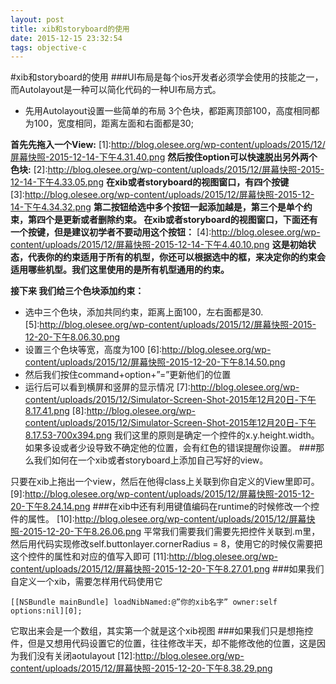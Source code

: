```yaml
---
layout: post
title: xib和storyboard的使用
date: 2015-12-15 23:32:54
tags: objective-c
---
```

#xib和storyboard的使用
###UI布局是每个ios开发者必须学会使用的技能之一，而Autolayout是一种可以简化代码的一种UI布局方式。
* 先用Autolayout设置一些简单的布局
3个色块，都距离顶部100，高度相同都为100，宽度相同，距离左面和右面都是30;

**首先先拖入一个View:**
[1]:http://blog.olesee.org/wp-content/uploads/2015/12/屏幕快照-2015-12-14-下午4.31.40.png
**然后按住option可以快速脱出另外两个色块:**
[2]:http://blog.olesee.org/wp-content/uploads/2015/12/屏幕快照-2015-12-14-下午4.33.05.png
**在xib或者storyboard的视图窗口，有四个按键**
[3]:http://blog.olesee.org/wp-content/uploads/2015/12/屏幕快照-2015-12-14-下午4.34.32.png
**第二按钮给选中多个按钮一起添加越是，第三个是单个约束，第四个是更新或者删除约束。
在xib或者storyboard的视图窗口，下面还有一个按键，但是建议初学者不要动用这个按钮：**
[4]:http://blog.olesee.org/wp-content/uploads/2015/12/屏幕快照-2015-12-14-下午4.40.10.png
**这是初始状态，代表你的约束适用于所有的机型，你还可以根据选中的框，来决定你的约束会适用哪些机型。我们这里使用的是所有机型通用的约束。**

**接下来  我们给三个色块添加约束：**

* 选中三个色块，添加共同约束，距离上面100，左右面都是30.
[5]:http://blog.olesee.org/wp-content/uploads/2015/12/屏幕快照-2015-12-20-下午8.06.30.png
* 设置三个色块等宽，高度为100
[6]:http://blog.olesee.org/wp-content/uploads/2015/12/屏幕快照-2015-12-20-下午8.14.50.png
* 然后我们按住command+option+”=”更新他们的位置
* 运行后可以看到横屏和竖屏的显示情况
[7]:http://blog.olesee.org/wp-content/uploads/2015/12/Simulator-Screen-Shot-2015年12月20日-下午8.17.41.png
[8]:http://blog.olesee.org/wp-content/uploads/2015/12/Simulator-Screen-Shot-2015年12月20日-下午8.17.53-700x394.png
我们这里的原则是确定一个控件的x.y.height.width。如果多设或者少设导致不确定他的位置，会有红色的错误提醒你设置。
###那么我们如何在一个xib或者storyboard上添加自己写好的view。

只要在xib上拖出一个view，然后在他得class上关联到你自定义的View里即可。
[9]:http://blog.olesee.org/wp-content/uploads/2015/12/屏幕快照-2015-12-20-下午8.24.14.png
###在xib中还有利用键值编码在runtime的时候修改一个控件的属性。
[10]:http://blog.olesee.org/wp-content/uploads/2015/12/屏幕快照-2015-12-20-下午8.26.06.png
平常我们需要我们需要先把控件关联到.m里，然后用代码实现修改self.buttonlayer.cornerRadius = 8，使用它的时候仅需要把这个控件的属性和对应的值写入即可
[11]:http://blog.olesee.org/wp-content/uploads/2015/12/屏幕快照-2015-12-20-下午8.27.01.png
###如果我们自定义一个xib，需要怎样用代码使用它
```
[[NSBundle mainBundle] loadNibNamed:@”你的xib名字” owner:self options:nil][0];
```
它取出来会是一个数组，其实第一个就是这个xib视图
###如果我们只是想拖控件，但是又想用代码设置它的位置，往往修改半天，却不能修改他的位置，这是因为我们没有关闭aotulayout
[12]:http://blog.olesee.org/wp-content/uploads/2015/12/屏幕快照-2015-12-20-下午8.38.29.png
